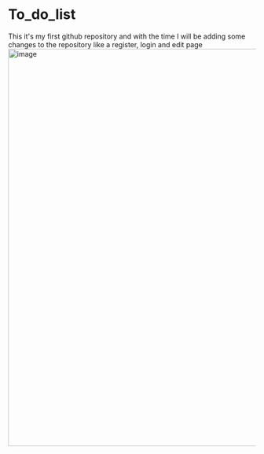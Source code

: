 # To_do_list
This it's my first github repository and with the time I will be adding some changes to the repository like a register, login and edit page
<img width="808" alt="image" src="https://user-images.githubusercontent.com/101478977/190543174-1d63122b-26c0-4c3f-bea8-80482b56d1b0.png">
